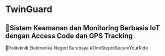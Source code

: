 # TwinGuard
## 🔐Sistem Keamanan dan Monitoring Berbasis IoT dengan Access Code dan GPS Tracking
📍Politeknik Elektronika Negeri Surabaya
#OneSteptoSecureYourRide
